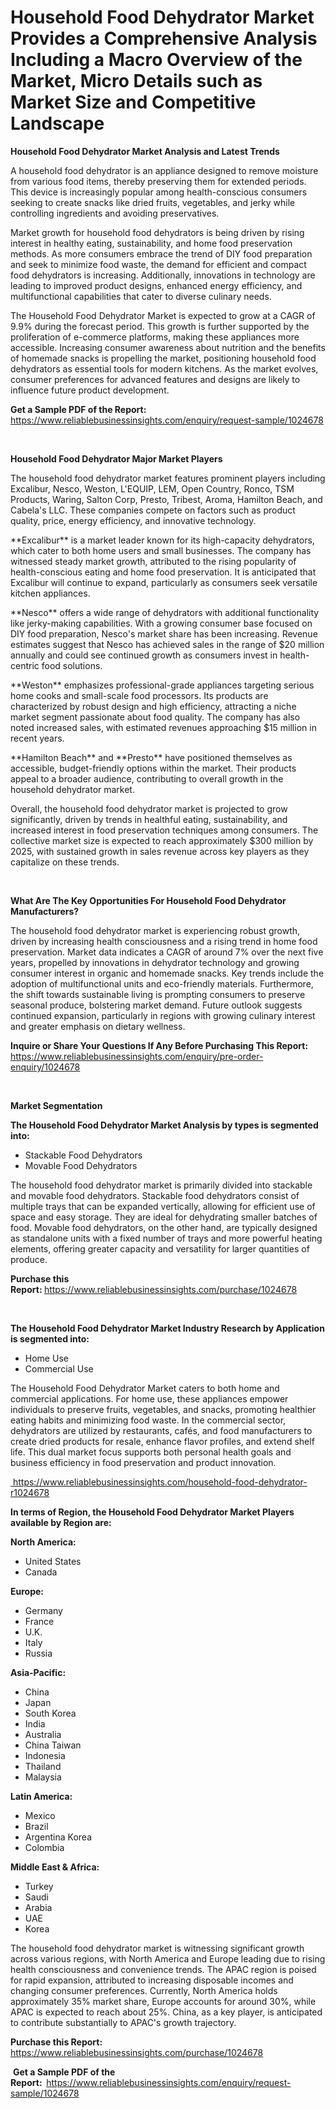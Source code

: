 <p><h1>Household Food Dehydrator Market Provides a Comprehensive Analysis Including a Macro Overview of the Market, Micro Details such as Market Size and Competitive Landscape</h1></p><p><strong>Household Food Dehydrator Market Analysis and Latest Trends</strong></p>
<p><p>A household food dehydrator is an appliance designed to remove moisture from various food items, thereby preserving them for extended periods. This device is increasingly popular among health-conscious consumers seeking to create snacks like dried fruits, vegetables, and jerky while controlling ingredients and avoiding preservatives.</p><p>Market growth for household food dehydrators is being driven by rising interest in healthy eating, sustainability, and home food preservation methods. As more consumers embrace the trend of DIY food preparation and seek to minimize food waste, the demand for efficient and compact food dehydrators is increasing. Additionally, innovations in technology are leading to improved product designs, enhanced energy efficiency, and multifunctional capabilities that cater to diverse culinary needs.</p><p>The Household Food Dehydrator Market is expected to grow at a CAGR of 9.9% during the forecast period. This growth is further supported by the proliferation of e-commerce platforms, making these appliances more accessible. Increasing consumer awareness about nutrition and the benefits of homemade snacks is propelling the market, positioning household food dehydrators as essential tools for modern kitchens. As the market evolves, consumer preferences for advanced features and designs are likely to influence future product development.</p></p>
<p><strong>Get a Sample PDF of the Report:&nbsp;</strong> <a href="https://www.reliablebusinessinsights.com/enquiry/request-sample/1024678?utm_campaign=60&utm_medium=2&utm_source=Github&utm_content=ia&utm_term=17042025&utm_id=household-food-dehydrator">https://www.reliablebusinessinsights.com/enquiry/request-sample/1024678</a></p>
<p>&nbsp;</p>
<p><strong>Household Food Dehydrator Major Market Players</strong></p>
<p><p>The household food dehydrator market features prominent players including Excalibur, Nesco, Weston, L'EQUIP, LEM, Open Country, Ronco, TSM Products, Waring, Salton Corp, Presto, Tribest, Aroma, Hamilton Beach, and Cabela's LLC. These companies compete on factors such as product quality, price, energy efficiency, and innovative technology.</p><p>**Excalibur** is a market leader known for its high-capacity dehydrators, which cater to both home users and small businesses. The company has witnessed steady market growth, attributed to the rising popularity of health-conscious eating and home food preservation. It is anticipated that Excalibur will continue to expand, particularly as consumers seek versatile kitchen appliances.</p><p>**Nesco** offers a wide range of dehydrators with additional functionality like jerky-making capabilities. With a growing consumer base focused on DIY food preparation, Nesco's market share has been increasing. Revenue estimates suggest that Nesco has achieved sales in the range of $20 million annually and could see continued growth as consumers invest in health-centric food solutions.</p><p>**Weston** emphasizes professional-grade appliances targeting serious home cooks and small-scale food processors. Its products are characterized by robust design and high efficiency, attracting a niche market segment passionate about food quality. The company has also noted increased sales, with estimated revenues approaching $15 million in recent years.</p><p>**Hamilton Beach** and **Presto** have positioned themselves as accessible, budget-friendly options within the market. Their products appeal to a broader audience, contributing to overall growth in the household dehydrator market.</p><p>Overall, the household food dehydrator market is projected to grow significantly, driven by trends in healthful eating, sustainability, and increased interest in food preservation techniques among consumers. The collective market size is expected to reach approximately $300 million by 2025, with sustained growth in sales revenue across key players as they capitalize on these trends.</p></p>
<p>&nbsp;</p>
<p><strong>What Are The Key Opportunities For Household Food Dehydrator Manufacturers?</strong></p>
<p><p>The household food dehydrator market is experiencing robust growth, driven by increasing health consciousness and a rising trend in home food preservation. Market data indicates a CAGR of around 7% over the next five years, propelled by innovations in dehydrator technology and growing consumer interest in organic and homemade snacks. Key trends include the adoption of multifunctional units and eco-friendly materials. Furthermore, the shift towards sustainable living is prompting consumers to preserve seasonal produce, bolstering market demand. Future outlook suggests continued expansion, particularly in regions with growing culinary interest and greater emphasis on dietary wellness.</p></p>
<p><strong>Inquire or Share Your Questions If Any Before Purchasing This Report:</strong> <a href="https://www.reliablebusinessinsights.com/enquiry/pre-order-enquiry/1024678?utm_campaign=60&utm_medium=2&utm_source=Github&utm_content=ia&utm_term=17042025&utm_id=household-food-dehydrator">https://www.reliablebusinessinsights.com/enquiry/pre-order-enquiry/1024678</a></p>
<p>&nbsp;</p>
<p><strong>Market Segmentation</strong></p>
<p><strong>The Household Food Dehydrator Market Analysis by types is segmented into:</strong></p>
<p><ul><li>Stackable Food Dehydrators</li><li>Movable Food Dehydrators</li></ul></p>
<p><p>The household food dehydrator market is primarily divided into stackable and movable food dehydrators. Stackable food dehydrators consist of multiple trays that can be expanded vertically, allowing for efficient use of space and easy storage. They are ideal for dehydrating smaller batches of food. Movable food dehydrators, on the other hand, are typically designed as standalone units with a fixed number of trays and more powerful heating elements, offering greater capacity and versatility for larger quantities of produce.</p></p>
<p><strong>Purchase this Report:&nbsp;</strong><a href="https://www.reliablebusinessinsights.com/purchase/1024678?utm_campaign=60&utm_medium=2&utm_source=Github&utm_content=ia&utm_term=17042025&utm_id=household-food-dehydrator">https://www.reliablebusinessinsights.com/purchase/1024678</a></p>
<p>&nbsp;</p>
<p><strong>The Household Food Dehydrator Market Industry Research by Application is segmented into:</strong></p>
<p><ul><li>Home Use</li><li>Commercial Use</li></ul></p>
<p><p>The Household Food Dehydrator Market caters to both home and commercial applications. For home use, these appliances empower individuals to preserve fruits, vegetables, and snacks, promoting healthier eating habits and minimizing food waste. In the commercial sector, dehydrators are utilized by restaurants, cafés, and food manufacturers to create dried products for resale, enhance flavor profiles, and extend shelf life. This dual market focus supports both personal health goals and business efficiency in food preservation and product innovation.</p></p>
<p><a href="https://www.reliablebusinessinsights.com/household-food-dehydrator-r1024678?utm_campaign=60&utm_medium=2&utm_source=Github&utm_content=ia&utm_term=17042025&utm_id=household-food-dehydrator">&nbsp;https://www.reliablebusinessinsights.com/household-food-dehydrator-r1024678</a></p>
<p><strong>In terms of Region, the Household Food Dehydrator Market Players available by Region are:</strong></p>
<p>
    <p> <strong> North America: </strong>
        <ul>
            <li>United States</li>
            <li>Canada</li>
        </ul>
        </p> 
    <p> <strong> Europe: </strong>
        <ul>
            <li>Germany</li>
            <li>France</li>
            <li>U.K.</li>
            <li>Italy</li>
            <li>Russia</li>
        </ul>
        </p> 
    <p> <strong> Asia-Pacific: </strong>
        <ul>
            <li>China</li>
            <li>Japan</li>
            <li>South Korea</li>
            <li>India</li>
            <li>Australia</li>
            <li>China Taiwan</li>
            <li>Indonesia</li>
            <li>Thailand</li>
            <li>Malaysia</li>
        </ul>
        </p> 
    <p> <strong> Latin America: </strong>
        <ul>
            <li>Mexico</li>
            <li>Brazil</li>
            <li>Argentina Korea</li>
            <li>Colombia</li>
        </ul>
        </p> 
    <p> <strong> Middle East & Africa: </strong>
        <ul>
            <li>Turkey</li>
            <li>Saudi</li>
            <li>Arabia</li>
            <li>UAE</li>
            <li>Korea</li>
        </ul>
    </p>
    </p>
<p><p>The household food dehydrator market is witnessing significant growth across various regions, with North America and Europe leading due to rising health consciousness and convenience trends. The APAC region is poised for rapid expansion, attributed to increasing disposable incomes and changing consumer preferences. Currently, North America holds approximately 35% market share, Europe accounts for around 30%, while APAC is expected to reach about 25%. China, as a key player, is anticipated to contribute substantially to APAC's growth trajectory.</p></p>
<p><strong>Purchase this Report: </strong><a href="https://www.reliablebusinessinsights.com/purchase/1024678?utm_campaign=60&utm_medium=2&utm_source=Github&utm_content=ia&utm_term=17042025&utm_id=household-food-dehydrator">https://www.reliablebusinessinsights.com/purchase/1024678</a></p>
<p>&nbsp;<strong>Get a Sample PDF of the Report:&nbsp;&nbsp;</strong><a href="https://www.reliablebusinessinsights.com/enquiry/request-sample/1024678?utm_campaign=60&utm_medium=2&utm_source=Github&utm_content=ia&utm_term=17042025&utm_id=household-food-dehydrator">https://www.reliablebusinessinsights.com/enquiry/request-sample/1024678</a></p>
<p><strong></strong></p>
<p><p></p><p></p><p></p></p>